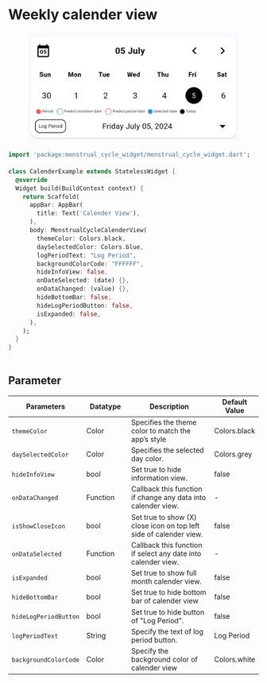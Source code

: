 # Weekly calender view

<figure><img src="https://raw.githubusercontent.com/sandipkalola/menstrual_cycle_widget_example/main/assets/week.jpeg" alt=""><figcaption></figcaption></figure>

```dart
import 'package:menstrual_cycle_widget/menstrual_cycle_widget.dart';

class CalenderExample extends StatelessWidget {
  @override
  Widget build(BuildContext context) {
    return Scaffold(
      appBar: AppBar(
        title: Text('Calender View'),
      ),
      body: MenstrualCycleCalenderView(
        themeColor: Colors.black,
        daySelectedColor: Colors.blue,
        logPeriodText: "Log Period",
        backgroundColorCode: "FFFFFF",
        hideInfoView: false,
        onDateSelected: (date) {},
        onDataChanged: (value) {},
        hideBottomBar: false,
        hideLogPeriodButton: false,
        isExpanded: false,
      ),
    );
  }
}
    
```

## Parameter

<table><thead><tr><th>Parameters</th><th width="110">Datatype</th><th width="329">Description</th><th>Default Value</th></tr></thead><tbody><tr><td><code>themeColor</code></td><td>Color</td><td>Specifies the theme color to match the app’s style</td><td>Colors.black</td></tr><tr><td><code>daySelectedColor</code></td><td>Color</td><td>Specifies the selected day color.</td><td>Colors.grey</td></tr><tr><td><code>hideInfoView</code></td><td>bool</td><td>Set true to hide information view. </td><td>false</td></tr><tr><td><code>onDataChanged</code></td><td>Function</td><td>Callback this function if change any data into calender view.</td><td>-</td></tr><tr><td><code>isShowCloseIcon</code></td><td>bool</td><td>Set true to show (X) close icon on top left side of calender view. </td><td>false</td></tr><tr><td><code>onDataSelected</code></td><td>Function</td><td>Callback this function if select any date into calender view.</td><td>-</td></tr><tr><td><code>isExpanded</code></td><td>bool</td><td>Set true to show full month calender view.</td><td>false</td></tr><tr><td><code>hideBottomBar</code></td><td>bool</td><td>Set true to hide bottom bar of calender view </td><td>false</td></tr><tr><td><code>hideLogPeriodButton</code></td><td>bool</td><td>Set true to hide button of "Log Period".</td><td>false</td></tr><tr><td><code>logPeriodText</code></td><td>String</td><td>Specify the text of log period button. </td><td>Log Period</td></tr><tr><td><code>backgroundColorCode</code></td><td>Color</td><td>Specify the background color of calender view</td><td>Colors.white</td></tr></tbody></table>

